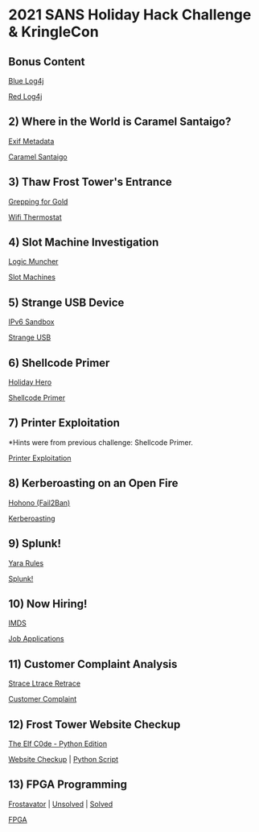 # 2021 SANS Holiday Hack Challenge &amp; KringleCon
## Bonus Content
[Blue Log4j](Notes/Log4j(blue).txt)

[Red Log4j](Notes/Log4j(red).txt)

## 2) Where in the World is Caramel Santaigo?
[Exif Metadata](Notes/ExifMetadata.txt)

[Caramel Santaigo](Notes/CaramelSantaigo.txt)

## 3) Thaw Frost Tower's Entrance
[Grepping for Gold](Notes/GreppingForGold.txt)

[Wifi Thermostat](Notes/WifiThermostat.txt)

## 4) Slot Machine Investigation
[Logic Muncher](Notes/LogicMuncher.txt)

[Slot Machines](Notes/SlotMachines.txt)

## 5) Strange USB Device
[IPv6 Sandbox](Notes/IPv6Sandbox.txt)

[Strange USB](Notes/StrangeUSB.txt)

## 6) Shellcode Primer
[Holiday Hero](Notes/HolidayHero.txt)

[Shellcode Primer](Notes/ShellcodePrimer.txt)

## 7) Printer Exploitation
*Hints were from previous challenge: Shellcode Primer.

[Printer Exploitation](Notes/PrinterExploitation.txt)

## 8) Kerberoasting on an Open Fire
[Hohono (Fail2Ban)](Notes/Hohono(Fail2Ban).txt)

[Kerberoasting](Notes/Kerberoasting.txt)

## 9) Splunk!
[Yara Rules](Notes/YaraRules.txt)

[Splunk!](Notes/Splunk.txt)

## 10) Now Hiring!
[IMDS](Notes/IMDS.txt)

[Job Applications](Notes/NowHiring.txt)

## 11) Customer Complaint Analysis
[Strace Ltrace Retrace](Notes/SLRetrace.txt)

[Customer Complaint](Notes/CustomerComplaint.txt)

## 12) Frost Tower Website Checkup
[The Elf C0de - Python Edition](Notes/ElfC0de.txt)

[Website Checkup](Notes/WebsiteCheckup.txt) | [Python Script](Notes/blindSQLi.py)

## 13) FPGA Programming
[Frostavator](Notes/Frostavator.txt) | [Unsolved](Notes/Frostavator.jpg) | [Solved](Notes/FrostavatorSolved.jpg)

[FPGA](Notes/FPGA.txt)
